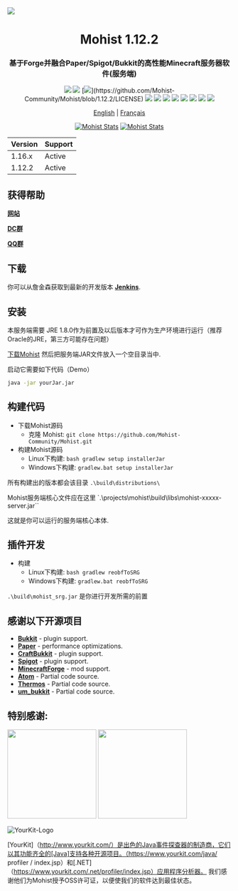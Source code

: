 <img src="https://i.loli.net/2020/09/06/lQscneqbV8Hptxz.png">

<div align="center">
  <h1>Mohist 1.12.2</h1>

### 基于Forge并融合Paper/Spigot/Bukkit的高性能Minecraft服务器软件(服务端)

[![](https://img.shields.io/jenkins/build?jobUrl=https%3A%2F%2Fci.codemc.io%2Fjob%2FMohist-Community%2Fjob%2FMohist-1.12.2)](https://ci.codemc.io/job/Mohist-Community/job/Mohist-1.12.2)
[![](https://img.shields.io/github/stars/Mohist-Community/Mohist.svg?label=Stars&logo=github)](https://github.com/Mohist-Community/Mohist/stargazers)
[![](https://img.shields.io/github/license/Mohist-Community/Mohist?)](https://github.com/Mohist-Community/Mohist/blob/1.12.2/LICENSE)
[![](https://img.shields.io/badge/Forge-1.12.2--14.23.5.2854-brightgreen.svg?colorB=26303d&logo=Conda-Forge)](http://files.minecraftforge.net/maven/net/minecraftforge/forge/index_1.12.2.html)
[![](https://img.shields.io/badge/Paper-1.12.2-brightgreen.svg?colorB=DC3340)](https://papermc.io/downloads#Paper-1.12)
[![](https://img.shields.io/badge/AdoptOpenJDK-8u252-brightgreen.svg?colorB=469C00&logo=java)](https://adoptopenjdk.net/?variant=openjdk8&jvmVariant=hotspot)
[![](https://img.shields.io/badge/Gradle-5.6.4-brightgreen.svg?colorB=469C00&logo=gradle)](https://docs.gradle.org/5.6.4/release-notes.html)
[![](https://img.shields.io/bstats/servers/6762?label=bStats)](https://bstats.org/plugin/server-implementation/Mohist/6762)
[![](https://badges.crowdin.net/mohist/localized.svg)](https://crowdin.com/project/mohist)
[![](https://img.shields.io/discord/311256119005937665.svg?color=%237289da&label=Discord&logo=discord&logoColor=%237289da)](https://discord.gg/ZgXjHGd)
[![](https://img.shields.io/badge/Patreon-Support-orange.svg?logo=Patreon)](https://www.patreon.com/mohist)

<a href="https://github.com/Mohist-Community/Mohist/blob/1.12.2/README.md">English</a> | <a href="https://github.com/Mohist-Community/Mohist/blob/1.12.2/README-fr.md">Français</a>

[![Mohist Stats](https://bstats.org/signatures/server-implementation/Mohist.svg)](https://bstats.org/plugin/server-implementation/Mohist/6762)
[![Mohist Stats](https://bstats.org/signatures/bukkit/Mohist.svg)](https://bstats.org/plugin/bukkit/Mohist/3939)
</div>

| Version  | Support |
| ------------- | ------------- |
| 1.16.x  | Active  |
| 1.12.2  | Active  |

获得帮助
------
   [**网站**](https://mohist.red/)
   
   [**DC群**](https://discord.gg/ZgXjHGd)
   
   [**QQ群**](https://jq.qq.com/?_wv=1027&k=5YIRYnH)  
   
下载
------

你可以从詹金森获取到最新的开发版本
 [**Jenkins**](https://ci.codemc.org/job/Mohist-Community/job/Mohist-1.12.2/).

安装
------
本服务端需要 JRE 1.8.0作为前置及以后版本才可作为生产环境进行运行（推荐Oracle的JRE，第三方可能存在问题）

[下载Mohist](https://ci.codemc.org/job/Mohist-Community/job/Mohist-1.12.2/) 然后把服务端JAR文件放入一个空目录当中.

启动它需要如下代码（Demo）

```bash
java -jar yourJar.jar
```

构建代码
------
* 下载Mohist源码
  * 克隆 Mohist:
  `git clone https://github.com/Mohist-Community/Mohist.git`
* 构建Mohist源码
  * Linux下构建:
  `bash gradlew setup installerJar`
  * Windows下构建:
  `gradlew.bat setup installerJar`

所有构建出的版本都会该目录 `.\build\distributions\`

Mohist服务端核心文件应在这里 `.\projects\mohist\build\libs\mohist-xxxxx-server.jar``

这就是你可以运行的服务端核心本体.

插件开发
------
* 构建
   * Linux下构建:
   `bash gradlew reobfToSRG`
   * Windows下构建:
   `gradlew.bat reobfToSRG`

`.\build\mohist_srg.jar` 是你进行开发所需的前置

感谢以下开源项目
------
* [**Bukkit**](https://hub.spigotmc.org/stash/scm/spigot/bukkit.git) - plugin support.
* [**Paper**](https://github.com/PaperMC/Paper.git) - performance optimizations.
* [**CraftBukkit**](https://hub.spigotmc.org/stash/scm/spigot/craftbukkit.git) - plugin support.
* [**Spigot**](https://hub.spigotmc.org/stash/scm/spigot/spigot.git) - plugin support.
* [**MinecraftForge**](https://github.com/MinecraftForge/MinecraftForge.git) - mod support.
* [**Atom**](https://gitlab.com/divinecode/atom/Atom.git) - Partial code source.
* [**Thermos**](https://github.com/CyberdyneCC/Thermos.git) - Partial code source.
* [**um_bukkit**](https://github.com/TechCatOther/um_bukkit.git) - Partial code source.

特别感谢:
-------------
<a href="https://serverjars.com/"><img src="https://serverjars.com/assets/img/logo_white.svg" width="200"></a>
<a href="https://ci.codemc.io/"><img src="https://i.loli.net/2020/03/11/YNicj3PLkU5BZJT.png" width="200"></a>

![YourKit-Logo](https://www.yourkit.com/images/yklogo.png)

[YourKit]（http://www.yourkit.com/）是出色的Java事件探查器的制造商，它们以其功能齐全的[Java]支持各种开源项目。（https://www.yourkit.com/java/ profiler / index.jsp）和[.NET]（https://www.yourkit.com/.net/profiler/index.jsp）应用程序分析器。 我们感谢他们为Mohist授予OSS许可证，以便使我们的软件达到最佳状态。